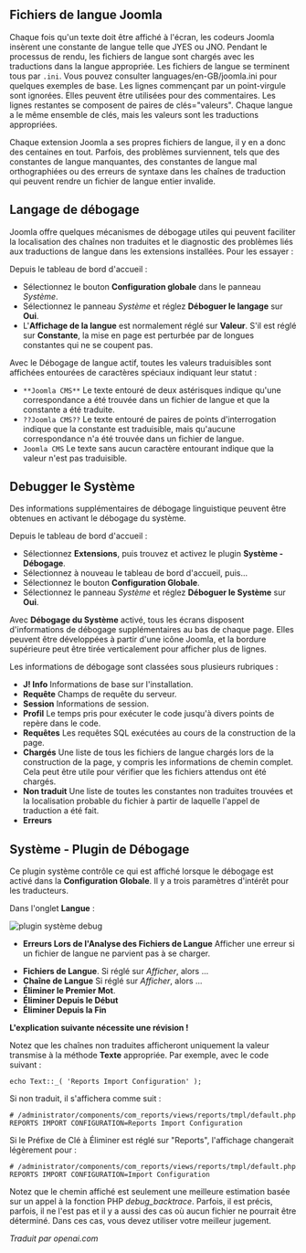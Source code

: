 <!-- Filename: Debugging_a_translation / Display title: Déboguer une Traduction -->

## Fichiers de langue Joomla

Chaque fois qu'un texte doit être affiché à l'écran, les codeurs Joomla insèrent une constante de langue telle que JYES ou JNO. Pendant le processus de rendu, les fichiers de langue sont chargés avec les traductions dans la langue appropriée. Les fichiers de langue se terminent tous par `.ini`. Vous pouvez consulter languages/en-GB/joomla.ini pour quelques exemples de base. Les lignes commençant par un point-virgule sont ignorées. Elles peuvent être utilisées pour des commentaires. Les lignes restantes se composent de paires de clés="valeurs". Chaque langue a le même ensemble de clés, mais les valeurs sont les traductions appropriées.

Chaque extension Joomla a ses propres fichiers de langue, il y en a donc des centaines en tout. Parfois, des problèmes surviennent, tels que des constantes de langue manquantes, des constantes de langue mal orthographiées ou des erreurs de syntaxe dans les chaînes de traduction qui peuvent rendre un fichier de langue entier invalide.

## Langage de débogage

Joomla offre quelques mécanismes de débogage utiles qui peuvent faciliter la localisation des chaînes non traduites et le diagnostic des problèmes liés aux traductions de langue dans les extensions installées. Pour les essayer :

Depuis le tableau de bord d'accueil :

* Sélectionnez le bouton **Configuration globale** dans le panneau *Système*.
* Sélectionnez le panneau *Système* et réglez **Déboguer le langage** sur **Oui**.
* L'**Affichage de la langue** est normalement réglé sur **Valeur**. S'il est réglé sur **Constante**, la mise en page est perturbée par de longues constantes qui ne se coupent pas.

Avec le Débogage de langue actif, toutes les valeurs traduisibles sont affichées entourées de caractères spéciaux indiquant leur statut :

* `**Joomla CMS**` Le texte entouré de deux astérisques indique qu'une correspondance
a été trouvée dans un fichier de langue et que la constante a été traduite.
* `??Joomla CMS??` Le texte entouré de paires de points d'interrogation indique que
la constante est traduisible, mais qu'aucune correspondance n'a été trouvée dans un fichier de langue.
* `Joomla CMS` Le texte sans aucun caractère entourant indique que la valeur n'est
pas traduisible.

## Debugger le Système

Des informations supplémentaires de débogage linguistique peuvent être obtenues en activant le débogage du système.

Depuis le tableau de bord d'accueil :

* Sélectionnez **Extensions**, puis trouvez et activez le plugin **Système - Débogage**.
* Sélectionnez à nouveau le tableau de bord d'accueil, puis...
* Sélectionnez le bouton **Configuration Globale**.
* Sélectionnez le panneau *Système* et réglez **Déboguer le Système** sur **Oui**.

Avec **Débogage du Système** activé, tous les écrans disposent d'informations de débogage supplémentaires au bas de chaque page. Elles peuvent être développées à partir d'une icône Joomla, et la bordure supérieure peut être tirée verticalement pour afficher plus de lignes.

Les informations de débogage sont classées sous plusieurs rubriques :

* **J! Info** Informations de base sur l'installation.
* **Requête** Champs de requête du serveur.
* **Session** Informations de session.
* **Profil** Le temps pris pour exécuter le code jusqu'à divers points de repère dans le code.
* **Requêtes** Les requêtes SQL exécutées au cours de la construction de la page.
* **Chargés** Une liste de tous les fichiers de langue chargés lors de la construction de la page, y compris les informations de chemin complet. Cela peut être utile pour vérifier que les fichiers attendus ont été chargés.
* **Non traduit** Une liste de toutes les constantes non traduites trouvées et la localisation probable du fichier à partir de laquelle l'appel de traduction a été fait.
* **Erreurs**

## Système - Plugin de Débogage

Ce plugin système contrôle ce qui est affiché lorsque le débogage est activé dans la **Configuration Globale**. Il y a trois paramètres d'intérêt pour les traducteurs.

Dans l'onglet **Langue** :

![plugin système debug](../../../en/images/languages/languages-debug-plugin.png)

* **Erreurs Lors de l'Analyse des Fichiers de Langue** Afficher une erreur si un fichier de langue ne parvient pas à se charger.

- **Fichiers de Langue**. Si réglé sur *Afficher*, alors ...
- **Chaîne de Langue** Si réglé sur *Afficher*, alors ...
- **Éliminer le Premier Mot**.
- **Éliminer Depuis le Début**
- **Éliminer Depuis la Fin**

**L'explication suivante nécessite une révision !**

Notez que les chaînes non traduites afficheront uniquement la valeur transmise à la méthode **Texte** appropriée. Par exemple, avec le code suivant :

    echo Text::_( 'Reports Import Configuration' );

Si non traduit, il s'affichera comme suit :

    # /administrator/components/com_reports/views/reports/tmpl/default.php
    REPORTS IMPORT CONFIGURATION=Reports Import Configuration

Si le Préfixe de Clé à Éliminer est réglé sur "Reports", l'affichage changerait légèrement pour :

    # /administrator/components/com_reports/views/reports/tmpl/default.php
    REPORTS IMPORT CONFIGURATION=Import Configuration

Notez que le chemin affiché est seulement une meilleure estimation basée sur un appel à la fonction PHP *debug_backtrace*. Parfois, il est précis, parfois, il ne l'est pas et il y a aussi des cas où aucun fichier ne pourrait être déterminé. Dans ces cas, vous devez utiliser votre meilleur jugement.

*Traduit par openai.com*

